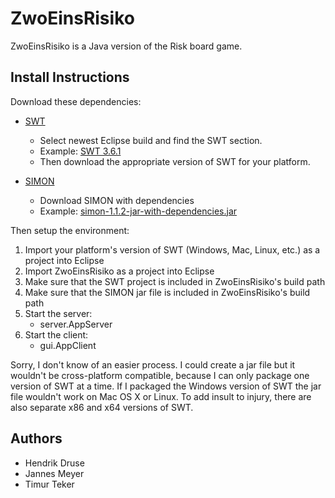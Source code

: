 ZwoEinsRisiko
=============

ZwoEinsRisiko is a Java version of the Risk board game.

Install Instructions
--------------------

Download these dependencies:

 + [SWT](http://archive.eclipse.org/eclipse/downloads/)

    + Select newest Eclipse build and find the SWT section.
    + Example: [SWT 3.6.1](http://archive.eclipse.org/eclipse/downloads/drops/R-3.6.1-201009090800/#SWT)
    + Then download the appropriate version of SWT for your platform.

 + [SIMON](http://dev.root1.de/projects/simon/files)

    + Download SIMON with dependencies
    + Example: [simon-1.1.2-jar-with-dependencies.jar](http://dev.root1.de/attachments/download/120/simon-1.1.2-jar-with-dependencies.jar)

Then setup the environment:

 1. Import your platform's version of SWT (Windows, Mac, Linux, etc.) as a project into Eclipse
 2. Import ZwoEinsRisiko as a project into Eclipse
 3. Make sure that the SWT project is included in ZwoEinsRisiko's build path
 4. Make sure that the SIMON jar file is included in ZwoEinsRisiko's build path
 5. Start the server:
    + server.AppServer
 6. Start the client:
    + gui.AppClient

Sorry, I don't know of an easier process. I could create a jar file but it wouldn't be cross-platform compatible, because I can only package one version of SWT at a time. If I packaged the Windows version of SWT the jar file wouldn't work on Mac OS X or Linux. To add insult to injury, there are also separate x86 and x64 versions of SWT.

Authors
-------

 + Hendrik Druse
 + Jannes Meyer
 + Timur Teker